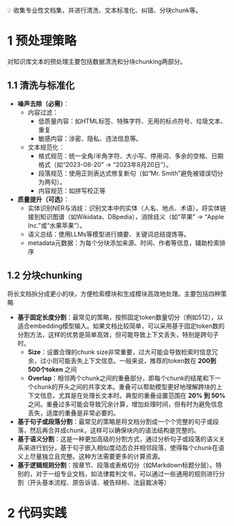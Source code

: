 
💡 收集专业性文档集，并进行清洗、文本标准化、纠错、分块chunk等。

# 1 预处理策略

对知识库文本的预处理主要包括数据清洗和分块chunking两部分。

## 1.1 清洗与标准化

- **噪声去除（必需）**：
  - 内容过滤：
    - 低质量内容：如HTML标签、特殊字符、无用的标点符号、垃圾文本、重复
    - 敏感内容：涉密、隐私、违法信息等。
  - 文本规范化：
    - 格式规范：统一全角/半角字符、大小写、停用词、多余的空格、日期格式（如“2023-08-20” → “2023年8月20日”）。
    - 段落规范：使用正则表达式修复断句（如“Mr. Smith”避免被错误切分为两句）。
    - 内容规范：如拼写校正等
- **质量提升（可选）**：
  - 实体识别NER与消歧：识别文本中的实体（人名、地点、术语），将实体链接到知识图谱（如Wikidata、DBpedia），消除歧义（如“苹果” → “Apple Inc.”或“水果苹果”）。
  - 语义总结：使用LLMs等模型进行摘要、关键词总结提炼等。
  - metadata元数据：为每个分块添加来源、时间、作者等信息，辅助检索排序

## 1.2 分块chunking
将长文档拆分成更小的块，方便检索模块和生成模块高效地处理。主要包括四种策略
- **基于固定长度分割**：最常见的策略，按照固定token数量切分（例如512），以适合embedding模型输入。如果文档比较简单，可以采用基于固定token数的分割方法，这样的优势是简单高效，但可能导致上下文丢失，特别是跨句子时。
  - **Size**：设置合理的chunk size非常重要，过大可能会导致检索时信息冗余，过小则可能丢失上下文信息。一般来说，推荐的token数在 **200到500个token** 之间
  - **Overlap**：相邻两个chunk之间的重叠部分，即每个chunk的结尾和下一个chunk的开头之间的共享文本。重叠可以帮助模型更好地理解跨块的上下文信息，尤其是在处理长文本时。典型的重叠设置范围在 **20% 到 50%** 之间。重叠过多可能会导致冗余计算，增加处理时间，但有时为避免信息丢失，适度的重叠是非常必要的。
- **基于句子或段落分割**：最常见的策略是将文档分割成一个个完整的句子或段落，然后再合并成chunk，这样可以确保块内的语法结构是完整的。
- **基于语义分割**：这是一种更加高级的分割方式，通过分析句子或段落的语义关系来进行划分，基于句子嵌入相似度动态合并相邻段落，使得每个chunk在语义上尽量独立且完整。这种方法需要更多的计算资源。
- **基于逻辑规则分割**：按章节、段落或表格切分（如Markdown标题分层）。特别的，对于一组专业文档，如法律裁判文书，可以通过一些通用的规则进行分割（开头基本流程、原告诉请、被告辩称、法庭裁决等）

# 2 代码实践